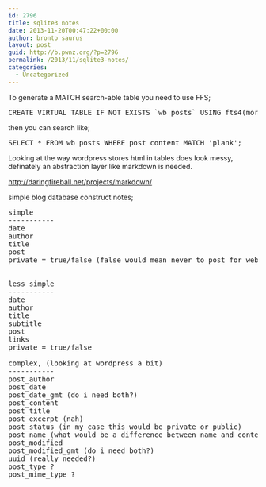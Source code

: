 ```yaml
---
id: 2796
title: sqlite3 notes
date: 2013-11-20T00:47:22+00:00
author: bronto saurus
layout: post
guid: http://b.pwnz.org/?p=2796
permalink: /2013/11/sqlite3-notes/
categories:
  - Uncategorized
---
```

To generate a MATCH search-able table you need to use FFS;

<pre>CREATE VIRTUAL TABLE IF NOT EXISTS `wb_posts` USING fts4(more stuff);</pre>

then you can search like;

<pre>SELECT * FROM wb_posts WHERE post_content MATCH 'plank';</pre>

Looking at the way wordpress stores html in tables does look messy, definately an abstraction layer like markdown is needed.
  
<http://daringfireball.net/projects/markdown/>

simple blog database construct notes;

<pre>simple
-----------
date
author
title
post
private = true/false (false would mean never to post for web)


less simple
-----------
date
author
title
subtitle
post
links
private = true/false

complex, (looking at wordpress a bit)
-----------
post_author	
post_date	
post_date_gmt (do i need both?)
post_content	
post_title	
post_excerpt (nah)
post_status	(in my case this would be private or public)
post_name (what would be a difference between name and content)
post_modified	
post_modified_gmt (do i need both?)
uuid (really needed?)
post_type ?
post_mime_type ?	

</pre>